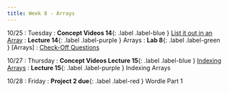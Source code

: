 ```yaml
---
title: Week 8 - Arrays
---
```


10/25
: Tuesday
: **Concept Videos 14**{: .label .label-blue } [List it out in an Array](#)
: **Lecture 14**{: .label .label-purple } Arrays
: **Lab 8**{: .label .label-green } [Arrays]
  : [Check-Off Questions](https://cs151.org/lab/)

10/27
: Thursday
: **Concept Videos Lecture 15**{: .label .label-blue } [Indexing Arrays](#)
: **Lecture 15**{: .label .label-purple } Indexing Arrays

10/28
: Friday
: **Project 2 due**{: .label .label-red } Wordle Part 1